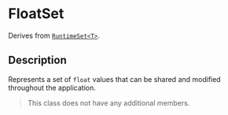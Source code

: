 # FloatSet

Derives from [`RuntimeSet<T>`](runtime-set.md).

## Description

Represents a set of `float` values that can be shared and modified throughout the application.

> This class does not have any additional members.
